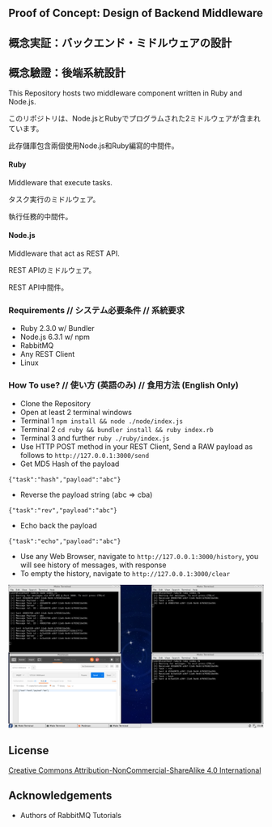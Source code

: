 ## Proof of Concept: Design of Backend Middleware
## 概念実証：バックエンド・ミドルウェアの設計
## 概念驗證：後端系統設計

This Repository hosts two middleware component written in Ruby and Node.js.

このリポジトリは、Node.jsとRubyでプログラムされた2ミドルウェアが含まれています。

此存儲庫包含兩個使用Node.js和Ruby編寫的中間件。

#### Ruby
Middleware that execute tasks.

タスク実行のミドルウェア。

執行任務的中間件。

#### Node.js
Middleware that act as REST API.

REST APIのミドルウェア。

REST API中間件。

### Requirements // システム必要条件 // 系統要求
* Ruby 2.3.0 w/ Bundler
* Node.js 6.3.1 w/ npm
* RabbitMQ
* Any REST Client
* Linux

### How To use? // 使い方 (英語のみ) // 食用方法 (English Only)

* Clone the Repository
* Open at least 2 terminal windows
 * Terminal 1 `npm install && node ./node/index.js`
 * Terminal 2 `cd ruby && bundler install && ruby index.rb`
 * Terminal 3 and further `ruby ./ruby/index.js`
* Use HTTP POST method in your REST Client, Send a RAW payload as follows to `http://127.0.0.1:3000/send`
* Get MD5 Hash of the payload
```
{"task":"hash","payload":"abc"}
```
* Reverse the payload string (abc => cba)
```
{"task":"rev","payload":"abc"}
```
* Echo back the payload
```
{"task":"echo","payload":"abc"}
```
* Use any Web Browser, navigate to `http://127.0.0.1:3000/history`, you will see history of messages, with response
* To empty the history, navigate to `http://127.0.0.1:3000/clear`

![Screenshot](shot.png?raw=true "Screenshot")

## License
[Creative Commons Attribution-NonCommercial-ShareAlike 4.0 International](https://creativecommons.org/licenses/by-nc-sa/4.0/)

## Acknowledgements
* Authors of RabbitMQ Tutorials
